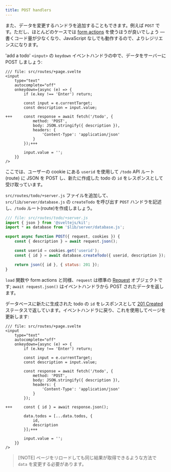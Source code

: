 ```yaml
---
title: POST handlers
---
```


また、データを変更するハンドラを追加することもできます。例えば `POST` です。ただし、ほとんどのケースでは [form actions](the-form-element) を使うほうが良いでしょう — 書くコード量が少なくなり、JavaScript なしでも動作するので、よりレジリエンスになります。

'add a todo' `<input>` の `keydown` イベントハンドラの中で、データをサーバーに POST しましょう:

```svelte
/// file: src/routes/+page.svelte
<input
	type="text"
	autocomplete="off"
	onkeydown={async (e) => {
		if (e.key !== 'Enter') return;

		const input = e.currentTarget;
		const description = input.value;

+++		const response = await fetch('/todo', {
			method: 'POST',
			body: JSON.stringify({ description }),
			headers: {
				'Content-Type': 'application/json'
			}
		});+++

		input.value = '';
	}}
/>
```

ここでは、ユーザーの cookie にある `userid` を使用して `/todo` API ルート(route) に JSON を POST し、新たに作成した todo の `id` をレスポンスとして受け取っています。

`src/routes/todo/+server.js` ファイルを追加して、`src/lib/server/database.js` の `createTodo` を呼び出す `POST` ハンドラを記述し、`/todo` ルート(route)を作成しましょう。

```js
/// file: src/routes/todo/+server.js
import { json } from '@sveltejs/kit';
import * as database from '$lib/server/database.js';

export async function POST({ request, cookies }) {
	const { description } = await request.json();

	const userid = cookies.get('userid');
	const { id } = await database.createTodo({ userid, description });

	return json({ id }, { status: 201 });
}
```

`load` 関数や form actions と同様、`request` は標準の [Request](https://developer.mozilla.org/ja/docs/Web/API/Request) オブジェクトです; `await request.json()` はイベントハンドラから POST されたデータを返します。

データベースに新たに生成された todo の `id` をレスポンスとして [201 Created](https://http.dog/201) ステータスで返しています。イベントハンドラに戻り、これを使用してページを更新します:

```svelte
/// file: src/routes/+page.svelte
<input
	type="text"
	autocomplete="off"
	onkeydown={async (e) => {
		if (e.key !== 'Enter') return;

		const input = e.currentTarget;
		const description = input.value;

		const response = await fetch('/todo', {
			method: 'POST',
			body: JSON.stringify({ description }),
			headers: {
				'Content-Type': 'application/json'
			}
		});

+++		const { id } = await response.json();

		data.todos = [...data.todos, {
			id,
			description
		}];+++

		input.value = '';
	}}
/>
```

> [!NOTE] ページをリロードしても同じ結果が取得できるような方法で `data` を変更する必要があります。
